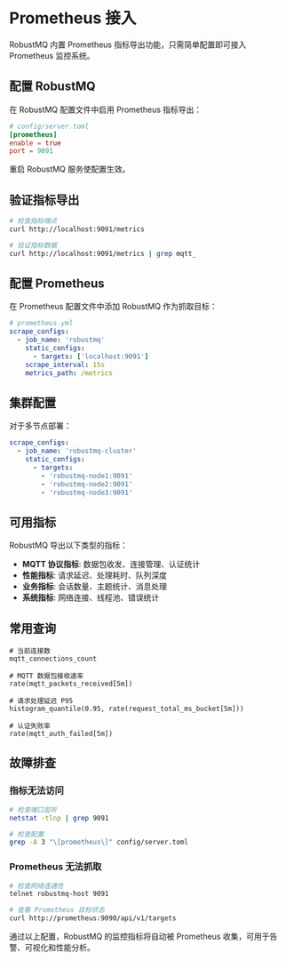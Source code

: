 # Prometheus 接入

RobustMQ 内置 Prometheus 指标导出功能，只需简单配置即可接入 Prometheus 监控系统。

## 配置 RobustMQ

在 RobustMQ 配置文件中启用 Prometheus 指标导出：

```toml
# config/server.toml
[prometheus]
enable = true
port = 9091
```

重启 RobustMQ 服务使配置生效。

## 验证指标导出

```bash
# 检查指标端点
curl http://localhost:9091/metrics

# 验证指标数据
curl http://localhost:9091/metrics | grep mqtt_
```

## 配置 Prometheus

在 Prometheus 配置文件中添加 RobustMQ 作为抓取目标：

```yaml
# prometheus.yml
scrape_configs:
  - job_name: 'robustmq'
    static_configs:
      - targets: ['localhost:9091']
    scrape_interval: 15s
    metrics_path: /metrics
```

## 集群配置

对于多节点部署：

```yaml
scrape_configs:
  - job_name: 'robustmq-cluster'
    static_configs:
      - targets:
        - 'robustmq-node1:9091'
        - 'robustmq-node2:9091'
        - 'robustmq-node3:9091'
```

## 可用指标

RobustMQ 导出以下类型的指标：

- **MQTT 协议指标**: 数据包收发、连接管理、认证统计
- **性能指标**: 请求延迟、处理耗时、队列深度
- **业务指标**: 会话数量、主题统计、消息处理
- **系统指标**: 网络连接、线程池、错误统计

## 常用查询

```promql
# 当前连接数
mqtt_connections_count

# MQTT 数据包接收速率
rate(mqtt_packets_received[5m])

# 请求处理延迟 P95
histogram_quantile(0.95, rate(request_total_ms_bucket[5m]))

# 认证失败率
rate(mqtt_auth_failed[5m])
```

## 故障排查

### 指标无法访问
```bash
# 检查端口监听
netstat -tlnp | grep 9091

# 检查配置
grep -A 3 "\[prometheus\]" config/server.toml
```

### Prometheus 无法抓取
```bash
# 检查网络连通性
telnet robustmq-host 9091

# 查看 Prometheus 目标状态
curl http://prometheus:9090/api/v1/targets
```

通过以上配置，RobustMQ 的监控指标将自动被 Prometheus 收集，可用于告警、可视化和性能分析。
